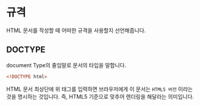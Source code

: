 # 규격

HTML 문서를 작성할 때 어떠한 규격을 사용할지 선언해줍니다.

## DOCTYPE

document Type의 줄임말로 문서의 타입을 말합니다.

```html
<!DOCTYPE html>
```

HTML 문서 최상단에 위 태그를 입력하면 브라우저에게 이 문서는 `HTML5 버전` 이라는 것을 명시하는 것입니다.
즉, HTML5 기준으로 맞추어 렌더링을 해달라는 의미입니다.
